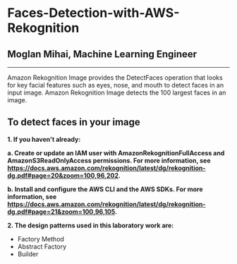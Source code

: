 # Faces-Detection-with-AWS-Rekognition
## Moglan Mihai, Machine Learning Engineer
------
Amazon Rekognition Image provides the DetectFaces operation that looks for key facial features such as eyes, nose, and mouth to detect faces in an input image. Amazon Rekognition Image detects the 100 largest faces in an image.

## To detect faces in your image
__1. If you haven't already:__

__a. Create or update an IAM user with AmazonRekognitionFullAccess and AmazonS3ReadOnlyAccess permissions. For more information, see https://docs.aws.amazon.com/rekognition/latest/dg/rekognition-dg.pdf#page=20&zoom=100,96,202.__

__b. Install and configure the AWS CLI and the AWS SDKs. For more information, see https://docs.aws.amazon.com/rekognition/latest/dg/rekognition-dg.pdf#page=21&zoom=100,96,105.__

__2. The design patterns used in this laboratory work are:__
  * Factory Method
  * Abstract Factory
  * Builder


